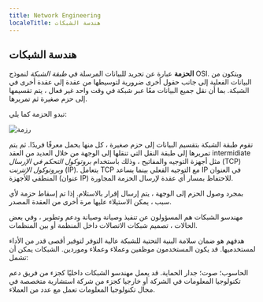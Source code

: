 ```yaml
---
title: Network Engineering
localeTitle: هندسة الشبكات
---
```

## هندسة الشبكات

**الحزمة** عبارة عن تجريد للبيانات المرسلة في _طبقة الشبكة_ لنموذج OSI. ويتكون من البيانات الفعلية إلى جانب حقول أخرى ضرورية لتوسيطها من عقدة إلى عقدة أخرى في الشبكة. بما أن نقل جميع البيانات معًا عبر شبكة في وقت واحد غير فعال ، يتم تقسيمها إلى حزم صغيرة ثم تمريرها.

تبدو الحزمة كما يلي:

![رزمة](https://www.computerhope.com/jargon/p/packet.jpg)

تقوم طبقة الشبكة بتقسيم البيانات إلى حزم صغيرة ، كل منها يحمل معرفًا فريدًا. ثم يتم تمريرها إلى طبقة النقل التي تنقلها إلى الوجهة من خلال العديد من العقد intermidiate مثل أجهزة التوجيه والمفاتيح ، وذلك باستخدام _بروتوكول التحكم في الإرسال_ (TCP) _وبروتوكول الإنترنت_ (IP). يتعامل TCP مع التوجيه الفعلي بينما يساعد IP في العنوان المنطقي للأجهزة (عنوان IP) للاحتفاظ بمسار أي عقدة لإرسال الحزمة المجاورة.

بمجرد وصول الحزم إلى الوجهة ، يتم إرسال إقرار بالاستلام. إذا تم إسقاط حزمة لأي سبب ، يمكن الاستيلاء عليها مرة أخرى من العقدة المصدر.

مهندسو الشبكات هم المسؤولون عن تنفيذ وصيانة وصيانة ودعم وتطوير ، وفي بعض الحالات ، تصميم شبكات الاتصالات داخل المنظمة أو بين المنظمات.

هدفهم هو ضمان سلامة البنية التحتية للشبكة عالية التوفر لتوفير أقصى قدر من الأداء لمستخدميها. قد يكون المستخدمون موظفين وعملاء وعملاء وموردين. الشبكات يمكن أن تشمل:

الحاسوب؛ صوت؛ جدار الحماية. قد يعمل مهندسو الشبكات داخليًا كجزء من فريق دعم تكنولوجيا المعلومات في الشركة أو خارجيا كجزء من شركة استشارية متخصصة في مجال تكنولوجيا المعلومات تعمل مع عدد من العملاء.
